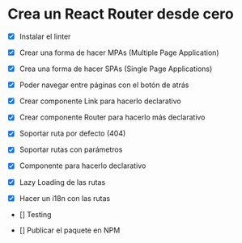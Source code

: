 # Crea un React Router desde cero

- [x] Instalar el linter

- [x] Crear una forma de hacer MPAs (Multiple Page Application)

- [x] Crea una forma de hacer SPAs (Single Page Applications)

- [x] Poder navegar entre páginas con el botón de atrás

- [x] Crear componente Link para hacerlo declarativo

- [x] Crear componente Router para hacerlo más declarativo

- [x] Soportar ruta por defecto (404)

- [x] Soportar rutas con parámetros

- [x] Componente <Route /> para hacerlo declarativo

- [x] Lazy Loading de las rutas

- [x] Hacer un i18n con las rutas

- [] Testing

- [] Publicar el paquete en NPM
